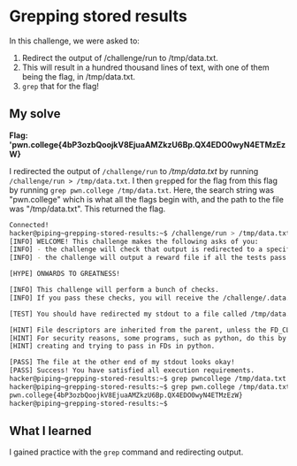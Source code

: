 # Grepping stored results

In this challenge, we were asked to: 

1. Redirect the output of /challenge/run to /tmp/data.txt.
2. This will result in a hundred thousand lines of text, with one of them being the flag, in /tmp/data.txt. 
3. ``grep`` that for the flag!


## My solve
**Flag: 'pwn.college{4bP3ozbQoojkV8EjuaAMZkzU6Bp.QX4EDO0wyN4ETMzEzW}**

I redirected the output of ``/challenge/run`` to */tmp/data.txt* by running ``/challenge/run > /tmp/data.txt``. I then ``grep``ped for the flag from this flag by running ``grep pwn.college /tmp/data.txt``. Here, the search string was "pwn.college" which is what all the flags begin with, and the path to the file was "/tmp/data.txt". This returned the flag.

```bash
Connected!
hacker@piping~grepping-stored-results:~$ /challenge/run > /tmp/data.txt
[INFO] WELCOME! This challenge makes the following asks of you:
[INFO] - the challenge will check that output is redirected to a specific file path : /tmp/data.txt
[INFO] - the challenge will output a reward file if all the tests pass : /challenge/.data.txt

[HYPE] ONWARDS TO GREATNESS!

[INFO] This challenge will perform a bunch of checks.
[INFO] If you pass these checks, you will receive the /challenge/.data.txt file.

[TEST] You should have redirected my stdout to a file called /tmp/data.txt. Checking...

[HINT] File descriptors are inherited from the parent, unless the FD_CLOEXEC is set by the parent on the file descriptor.
[HINT] For security reasons, some programs, such as python, do this by default in certain cases. Be careful if you are
[HINT] creating and trying to pass in FDs in python.

[PASS] The file at the other end of my stdout looks okay!
[PASS] Success! You have satisfied all execution requirements.
hacker@piping~grepping-stored-results:~$ grep pwncollege /tmp/data.txt
hacker@piping~grepping-stored-results:~$ grep pwn.college /tmp/data.txt
pwn.college{4bP3ozbQoojkV8EjuaAMZkzU6Bp.QX4EDO0wyN4ETMzEzW}
hacker@piping~grepping-stored-results:~$ 
```

## What I learned
I gained practice with the ``grep`` command and redirecting output.